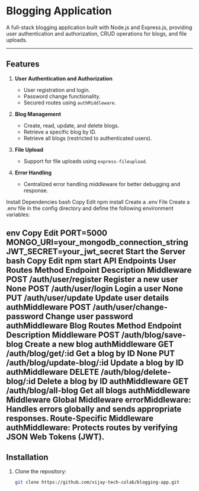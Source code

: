 # Blogging Application

A full-stack blogging application built with Node.js and Express.js, providing user authentication and authorization, CRUD operations for blogs, and file uploads.

---

## Features

1. **User Authentication and Authorization**
   - User registration and login.
   - Password change functionality.
   - Secured routes using `authMiddleware`.

2. **Blog Management**
   - Create, read, update, and delete blogs.
   - Retrieve a specific blog by ID.
   - Retrieve all blogs (restricted to authenticated users).

3. **File Upload**
   - Support for file uploads using `express-fileupload`.

4. **Error Handling**
   - Centralized error handling middleware for better debugging and response.

Install Dependencies
bash
Copy
Edit
npm install
Create a .env File
Create a .env file in the config directory and define the following environment variables:

env
Copy
Edit
PORT=5000
MONGO_URI=your_mongodb_connection_string
JWT_SECRET=your_jwt_secret
Start the Server
bash
Copy
Edit
npm start
API Endpoints
User Routes
Method	Endpoint	Description	Middleware
POST	/auth/user/register	Register a new user	None
POST	/auth/user/login	Login a user	None
PUT	/auth/user/update	Update user details	authMiddleware
POST	/auth/user/change-password	Change user password	authMiddleware
Blog Routes
Method	Endpoint	Description	Middleware
POST	/auth/blog/save-blog	Create a new blog	authMiddleware
GET	/auth/blog/get/:id	Get a blog by ID	None
PUT	/auth/blog/update-blog/:id	Update a blog by ID	authMiddleware
DELETE	/auth/blog/delete-blog/:id	Delete a blog by ID	authMiddleware
GET	/auth/blog/all-blog	Get all blogs	authMiddleware
Middleware
Global Middleware
errorMiddleware: Handles errors globally and sends appropriate responses.
Route-Specific Middleware
authMiddleware: Protects routes by verifying JSON Web Tokens (JWT).
---

## Installation

1. Clone the repository:
   ```bash
   git clone https://github.com/vijay-tech-colab/blogging-app.git
